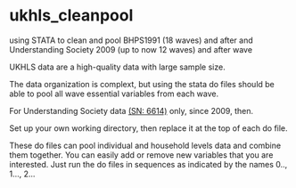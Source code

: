 # ukhls_cleanpool
using STATA to clean and pool BHPS1991 (18 waves) and after and Understanding Society 2009 (up to now 12 waves) and after wave

UKHLS data are a high-quality data with large sample size. 

The data organization is complext, but using the stata do files should be able to pool all wave essential variables from each wave.

For Understanding Society data [(SN: 6614)](https://beta.ukdataservice.ac.uk/datacatalogue/studies/study?id=6614) only, since 2009, then. 

Set up your own working directory, then replace it at the top of each do file.

These do files can pool individual and household levels data and combine them together. You can easily add or remove new variables that you are interested. Just run the do files in sequences as indicated by the names 0.., 1..., 2...
